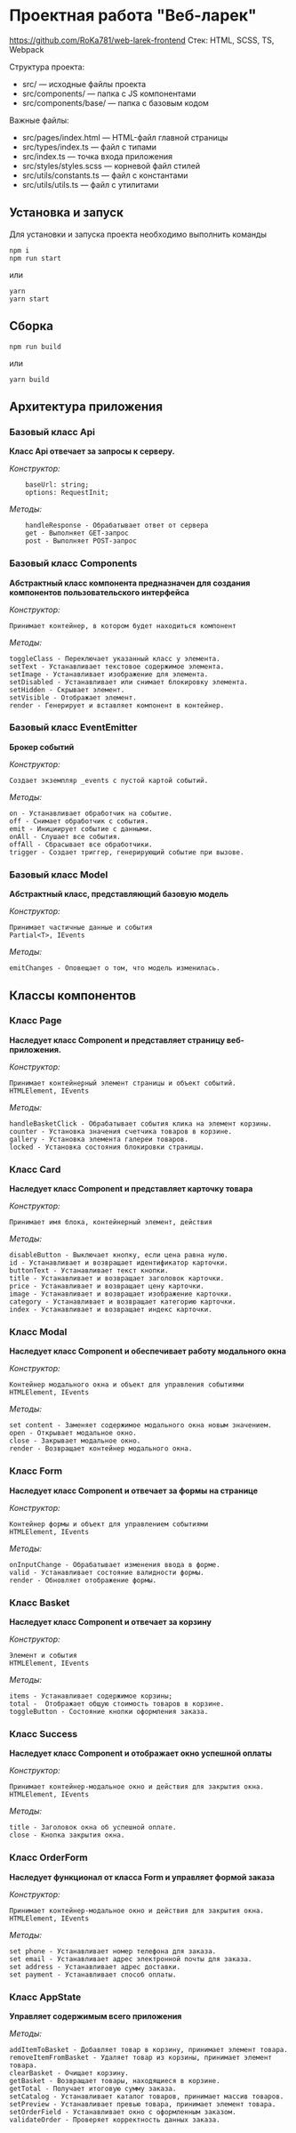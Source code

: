 # Проектная работа "Веб-ларек"
https://github.com/RoKa781/web-larek-frontend
Стек: HTML, SCSS, TS, Webpack

Структура проекта:
- src/ — исходные файлы проекта
- src/components/ — папка с JS компонентами
- src/components/base/ — папка с базовым кодом

Важные файлы:
- src/pages/index.html — HTML-файл главной страницы
- src/types/index.ts — файл с типами
- src/index.ts — точка входа приложения
- src/styles/styles.scss — корневой файл стилей
- src/utils/constants.ts — файл с константами
- src/utils/utils.ts — файл с утилитами

## Установка и запуск
Для установки и запуска проекта необходимо выполнить команды

```
npm i
npm run start
```

или

```
yarn
yarn start
```
## Сборка

```
npm run build
```

или

```
yarn build
```
## Архитектура приложения
### Базовый класс Api
**Класс Api отвечает за запросы к серверу.**

_Конструктор:_
```
    baseUrl: string;
    options: RequestInit;
```
_Методы:_
```
    handleResponse - Обрабатывает ответ от сервера
    get - Выполняет GET-запрос
    post - Выполняет POST-запрос
```
### Базовый класс Сomponents
**Абстрактный класс компонента предназначен для создания компонентов пользовательского интерфейса**

_Конструктор:_
```
Принимает контейнер, в котором будет находиться компонент
```
_Методы:_
```
toggleClass - Переключает указанный класс у элемента.
setText - Устанавливает текстовое содержимое элемента.
setImage - Устанавливает изображение для элемента.
setDisabled - Устанавливает или снимает блокировку элемента.
setHidden - Скрывает элемент.
setVisible - Отображает элемент.
render - Генерирует и вставляет компонент в контейнер.
```
### Базовый класс EventEmitter
**Брокер событий**

_Конструктор:_
```
Создает экземпляр _events с пустой картой событий.
```
_Методы:_
```
on - Устанавливает обработчик на событие.
off - Снимает обработчик с события.
emit - Инициирует событие с данными.
onAll - Слушает все события.
offAll - Сбрасывает все обработчики.
trigger - Создает триггер, генерирующий событие при вызове.
```
### Базовый класс Model
**Абстрактный класс, представляющий базовую модель**

_Конструктор:_
```
Принимает частичные данные и события
Partial<T>, IEvents
```
_Методы:_
```
emitChanges - Оповещает о том, что модель изменилась.
```
## Классы компонентов

### Класс Page
**Наследует класс Component и представляет страницу веб-приложения.**

_Конструктор:_
```
Принимает контейнерный элемент страницы и объект событий.
HTMLElement, IEvents
```
_Методы:_
```
handleBasketClick - Обрабатывает события клика на элемент корзины.
counter - Установка значения счетчика товаров в корзине.
gallery - Установка элемента галереи товаров.
locked - Установка состояния блокировки страницы.
```
### Класс Card
**Наследует класс Component и представляет карточку товара**

_Конструктор:_
```
Принимает имя блока, контейнерный элемент, действия 

```
_Методы:_
```
disableButton - Выключает кнопку, если цена равна нулю.
id - Устанавливает и возвращает идентификатор карточки.
buttonText - Устанавливает текст кнопки.
title - Устанавливает и возвращает заголовок карточки.
price - Устанавливает и возвращает цену карточки.
image - Устанавливает и возвращает изображение карточки.
category - Устанавливает и возвращает категорию карточки.
index - Устанавливает и возвращает индекс карточки.
```
### Класс Modal
**Наследует класс Component и обеспечивает работу модального окна**

_Конструктор:_
```
Контейнер модального окна и объект для управления событиями
HTMLElement, IEvents
```
_Методы:_
```
set content - Заменяет содержимое модального окна новым значением.
open - Открывает модальное окно.
close - Закрывает модальное окно.
render - Возвращает контейнер модального окна.

```
### Класс Form
**Наследует класс Component и отвечает за формы на странице**

_Конструктор:_
```
Контейнер формы и объект для управлением событиями
HTMLElement, IEvents
```
_Методы:_
```
onInputChange - Обрабатывает изменения ввода в форме.
valid - Устанавливает состояние валидности формы.
render - Обновляет отображение формы.
```
### Класс Basket
**Наследует класс Component и отвечает за корзину**

_Конструктор:_
```
Элемент и события
HTMLElement, IEvents
```
_Методы:_
```
items - Устанавливает содержимое корзины;
total -  Отображает общую стоимость товаров в корзине.
toggleButton - Состояние кнопки оформления заказа.
```
### Класс Success
**Наследует класс Component и отображает окно успешной оплаты**

_Конструктор:_
```
Принимает контейнер-модальное окно и действия для закрытия окна.
HTMLElement, IEvents
```
_Методы:_
```
title - Заголовок окна об успешной оплате.
close - Кнопка закрытия окна.

```

### Класс OrderForm
**Наследует функционал от класса Form и управляет формой заказа**

_Конструктор:_
```
Принимает контейнер-модальное окно и действия для закрытия окна.
HTMLElement, IEvents
```
_Методы:_
```
set phone - Устанавливает номер телефона для заказа.
set email - Устанавливает адрес электронной почты для заказа.
set address - Устанавливает адрес доставки.
set payment - Устанавливает способ оплаты.

```
### Класс AppState
**Управляет содержимым всего приложения**

_Методы:_
```
addItemToBasket - Добавляет товар в корзину, принимает элемент товара.
removeItemFromBasket - Удаляет товар из корзины, принимает элемент товара.
clearBasket - Очищает корзину.
getBasket - Возвращает товары, находящиеся в корзине.
getTotal - Получает итоговую сумму заказа.
setCatalog - Устанавливает каталог товаров, принимает массив товаров.
setPreview - Устанавливает превью товара, принимает элемент товара.
setOrderField - Устанавливает окно с оформленным заказом.
validateOrder - Проверяет корректность данных заказа.
```
